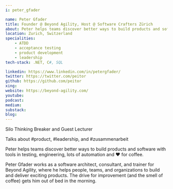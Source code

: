 ```yaml
---
i: peter_gfader

name: Peter Gfader
title: Founder @ Beyond Agility, Host @ Software Crafters Zürich
about: Peter helps teams discover better ways to build products and software with tools in testing, engineering, lots of automation and ❤ for coffee.
location: Zurich, Switzerland
specialities:
    - ATDD
    - acceptance testing
    - product development
    - leadership
tech-stack: .NET, C#, SQL

linkedin: https://www.linkedin.com/in/petergfader/
twitter: https://twitter.com/peitor
github: https://github.com/peitor
xing:
website: https://beyond-agility.com/
youtube:
podcast:
medium:
substack:
blog:
---
```


Silo Thinking Breaker and Guest Lecturer

Talks about #product, #leadership, and #zusammenarbeit

Peter helps teams discover better ways to build products and software with tools in testing, engineering, lots of automation and ❤ for coffee.

Peter Gfader works as a software architect, consultant, and trainer for Beyond Agility, where he helps people, teams, and organizations to build and deliver exciting products. The drive for improvement (and the smell of coffee) gets him out of bed in the morning.
